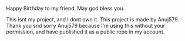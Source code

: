Happy Birthday to my friend.
May god bless you.

This isnt my project, and I dont own it.
This project is made by Anuj579.
Thank you snd sorry Anuj579 because I'm using this without your permission, and have published it as a public repo in my account.